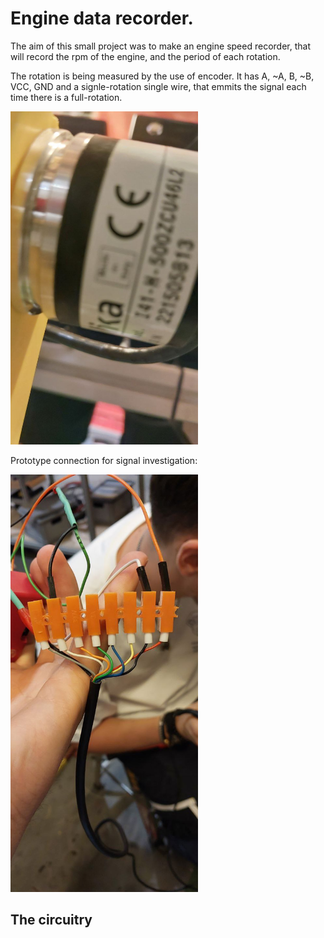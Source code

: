 <h1>Engine data recorder.</h1>

<p>The aim of this small project was to make an engine speed recorder, that will record the rpm of the engine, and the period of each rotation.</p>
<p>The rotation is being measured by the use of encoder. It has A, ~A, B, ~B, VCC, GND and a signle-rotation single wire, that emmits the signal each time there is a full-rotation.</p>
<img src="encoder.jpeg" alt="encoder image" width=300/>
<p>Prototype connection for signal investigation:</p>
<img src="cables.jpeg" alt="connector image" width=300/>
<h2>The circuitry</h2>
